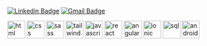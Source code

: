 [![Linkedin Badge](https://img.shields.io/badge/-LINKEDIN%20-6633cc?style=flat-square&logo=Linkedin&logoColor=white&link=https://www.linkedin.com/in/camila-abreu-79ab96b8//)](https://www.linkedin.com/in/camila-abreu-79ab96b8//) 
[![Gmail Badge](https://img.shields.io/badge/-GMAIL-6633cc?style=flat-square&logo=Gmail&logoColor=white&link=mailto:camilalyra.abreu@gmail.com)](mailto:camilalyra.abreu@gmail.com) 

<img src="https://cdn.icon-icons.com/icons2/2415/PNG/512/html_original_wordmark_logo_icon_146478.png" alt="html" width="40" height="40" style="max-width:100%;"></img>
<img src="https://cdn.icon-icons.com/icons2/2107/PNG/512/file_type_css_icon_130661.png" alt="css" width="40" height="40" style="max-width:100%;"></img>
<img src="https://cdn.icon-icons.com/icons2/2108/PNG/512/sass_icon_130835.png" alt="sass" width="40" height="40" style="max-width:100%;"></img>
<img src="https://cdn.icon-icons.com/icons2/2107/PNG/512/file_type_tailwind_icon_130128.png" alt="tailwind" width="40" height="40" style="max-width:100%;"></img>
<img src="https://cdn.icon-icons.com/icons2/2108/PNG/512/javascript_icon_130900.png" alt="javascript" width="40" height="40" style="max-width:100%;"></img>
<img src="https://cdn.icon-icons.com/icons2/2415/PNG/512/react_original_logo_icon_146374.png" alt="react" width="40" height="40" style="max-width:100%;"></img>
<img src="https://cdn.icon-icons.com/icons2/2107/PNG/512/file_type_angular_icon_130754.png" alt="angular" width="40" height="40" style="max-width:100%;"></img>
<img src="https://cdn.icon-icons.com/icons2/2622/PNG/512/brand_ionic_icon_158845.png" alt="ionic" width="40" height="40" style="max-width:100%;"></img>
<img src="https://cdn.icon-icons.com/icons2/2107/PNG/512/file_type_sql_icon_130152.png" alt="sql" width="40" height="40" style="max-width:100%;"></img>
<img src="https://cdn.icon-icons.com/icons2/2699/PNG/512/android_official_logo_icon_167880.png" alt="android" width="40" height="40" style="max-width:100%;"></img>
